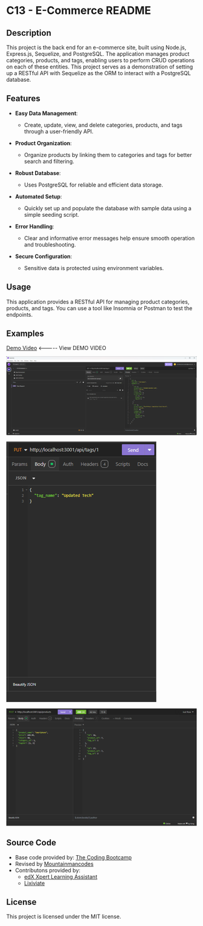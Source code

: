 # C13 - E-Commerce README

## Description

This project is the back end for an e-commerce site, built using Node.js, Express.js, Sequelize, and PostgreSQL. The application manages product categories, products, and tags, enabling users to perform CRUD operations on each of these entities. This project serves as a demonstration of setting up a RESTful API with Sequelize as the ORM to interact with a PostgreSQL database.

## Features

- **Easy Data Management**:
  - Create, update, view, and delete categories, products, and tags through a user-friendly API.

- **Product Organization**:
  - Organize products by linking them to categories and tags for better search and filtering.

- **Robust Database**:
  - Uses PostgreSQL for reliable and efficient data storage.

- **Automated Setup**:
  - Quickly set up and populate the database with sample data using a simple seeding script.

- **Error Handling**:
  - Clear and informative error messages help ensure smooth operation and troubleshooting.

- **Secure Configuration**:
  - Sensitive data is protected using environment variables.

## Usage

This application provides a RESTful API for managing product categories, products, and tags. You can use a tool like Insomnia or Postman to test the endpoints.

## Examples

[Demo Video](./Video/C13-Ecommerce%20demo.mp4) <----- View DEMO VIDEO

![Example](./images/Example1.png)

![Example](./images/Example2.png)

![Example](./images/Example3.png)

## Source Code

- Base code provided by: [The Coding Bootcamp](https://github.com/coding-boot-camp/bookish-sniffle)
- Revised by [Mountainmancodes](https://github.com/Mountainmancodes)
- Contributons provided by:
  - [edX Xpert Learning Assistant](https://www.edx.org/)
  - [Lixiviate](https://github.com/Lixiviate)

## License

This project is licensed under the MIT license.